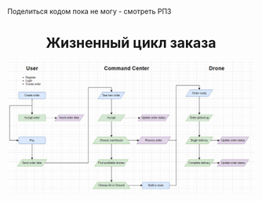 Поделиться кодом пока не могу - смотреть РПЗ

<h1 align="center">Жизненный цикл заказа</h1>

![Image alt](https://github.com/Anjleil/NIR/blob/main/Жизненный%20цикл%20заказа.png)
